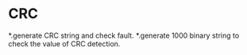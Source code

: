 # CRC 
*.generate CRC string and check fault.
*.generate 1000 binary string to check the value of CRC detection.
